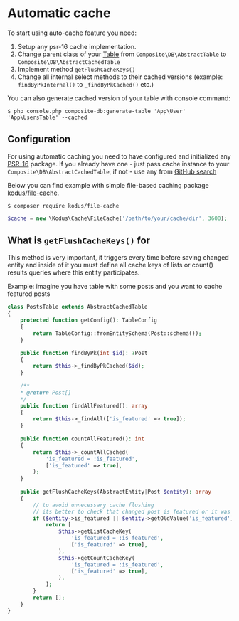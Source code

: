 # Automatic cache

To start using auto-cache feature you need:
1. Setup any psr-16 cache implementation.
2. Change parent class of your [Table](table.md) from `Composite\DB\AbstractTable` 
to `Composite\DB\AbstractCachedTable`
3. Implement method `getFlushCacheKeys()`
4. Change all internal select methods to their cached versions (example: `findByPkInternal()` 
to `_findByPkCached()` etc.)

You can also generate cached version of your table with console command:

```shell
$ php console.php composite-db:generate-table 'App\User' 'App\UsersTable' --cached
```

## Configuration

For using automatic caching you need to have configured and initialized any [PSR-16](https://www.php-fig.org/psr/psr-16/) package.
If you already have one - just pass cache instance to your `Composite\DB\AbstractCachedTable`,
if not - use any from [GitHub search](https://github.com/search?q=psr-16)

Below you can find example with simple file-based caching package [kodus/file-cache](https://github.com/kodus/file-cache).

 ```shell
 $ composer require kodus/file-cache
 ```

 ```php
 $cache = new \Kodus\Cache\FileCache('/path/to/your/cache/dir', 3600);
 ```

## What is `getFlushCacheKeys()` for

This method is very important, it triggers every time before saving changed entity and inside of it you must define 
all cache keys of lists or count() results queries where this entity participates.

Example: imagine you have table with some posts and you want to cache featured posts 
```php
class PostsTable extends AbstractCachedTable
{
    protected function getConfig(): TableConfig
    {
        return TableConfig::fromEntitySchema(Post::schema());
    }

    public function findByPk(int $id): ?Post
    {
        return $this->_findByPkCached($id);
    }
    
    /**
    * @return Post[]
    */
    public function findAllFeatured(): array
    {
        return $this->_findAll(['is_featured' => true]);
    }
    
    public function countAllFeatured(): int
    {
        return $this->_countAllCached(
            'is_featured = :is_featured',
            ['is_featured' => true],
        );
    }
    
    public getFlushCacheKeys(AbstractEntity|Post $entity): array
    {
        // to avoid unnecessary cache flushing
        // its better to check that changed post is featured or it was
        if ($entity->is_featured || $entity->getOldValue('is_featured') === true) {
            return [
                $this->getListCacheKey(
                    'is_featured = :is_featured',
                    ['is_featured' => true],
                ),
                $this->getCountCacheKey(
                    'is_featured = :is_featured',
                    ['is_featured' => true],
                ),
            ];        
        }
        return [];
    }
}
```

